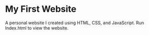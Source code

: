 # My First Website


A personal website I created using HTML, CSS, and JavaScript. Run Index.html to view the website.


